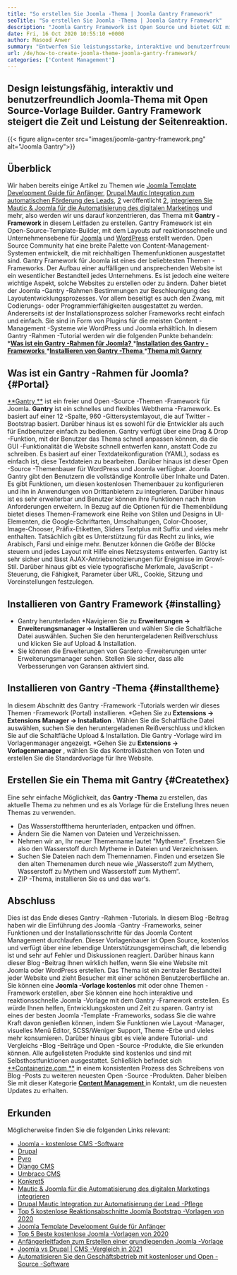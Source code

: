 ```yaml
---
title: "So erstellen Sie Joomla -Thema | Joomla Gantry Framework" 
seoTitle: "So erstellen Sie Joomla -Thema | Joomla Gantry Framework" 
description: "Joomla Gantry Framework ist Open Source und bietet GUI mit Drag & Drop -Funktionen, mit denen Benutzer schnell dynamische und reaktionsschnelle Joomla -CMS -Vorlagen erstellen können." 
date: Fri, 16 Oct 2020 10:55:10 +0000
author: Masood Anwer
summary: "Entwerfen Sie leistungsstarke, interaktive und benutzerfreundliche Joomla-Themen mit Open Source-Vorlage Builder. Gantry Framework steigert die Zeit und Leistung der Seitenreaktion." 
url: /de/how-to-create-joomla-theme-joomla-gantry-framework/
categories: ['Content Management']
---
```


## Design leistungsfähig, interaktiv und benutzerfreundlich Joomla-Thema mit Open Source-Vorlage Builder. Gantry Framework steigert die Zeit und Leistung der Seitenreaktion.

{{< figure align=center src="images/joomla-gantry-framework.png" alt="Joomla Gantry">}}


## **Überblick**
Wir haben bereits einige Artikel zu Themen wie [Joomla Template Development Guide für Anfänger][1], [Drupal Mautic Integration zum automatischen Förderung des Leads][2], [2] veröffentlicht [2], [integrieren Sie Mautic & Joomla für die Automatisierung des digitalen Marketings][3] und mehr, also werden wir uns darauf konzentrieren, das Thema mit **Gantry -Framework**  in diesem Leitfaden zu erstellen. Gantry Framework ist ein Open-Source-Template-Builder, mit dem Layouts auf reaktionsschnelle und Unternehmensebene für [Joomla][4] und [WordPress][5] erstellt werden. Open Source Community hat eine breite Palette von Content-Management-Systemen entwickelt, die mit reichhaltigen Themenfunktionen ausgestattet sind. Gantry Framework für Joomla ist eines der beliebtesten Themen -Frameworks. Der Aufbau einer auffälligen und ansprechenden Website ist ein wesentlicher Bestandteil jedes Unternehmens. Es ist jedoch eine weitere wichtige Aspekt, solche Websites zu erstellen oder zu ändern.
Daher bietet der Joomla -Gantry -Rahmen Bestimmungen zur Beschleunigung des Layoutentwicklungsprozesses. Vor allem beseitigt es auch den Zwang, mit Codierungs- oder Programmierfähigkeiten ausgestattet zu werden. Andererseits ist der Installationsprozess solcher Frameworks recht einfach und einfach. Sie sind in Form von Plugins für die meisten Content -Management -Systeme wie WordPress und Joomla erhältlich. In diesem Gantry -Rahmen -Tutorial werden wir die folgenden Punkte behandeln:
  *[**Was ist ein Gantry -Rahmen für Joomla?** ][6]
  *[**Installation des Gantry -Frameworks** ][7]
  *[**Installieren von Gantry -Thema** ][8]
  *[**Thema mit Garnry** ][9]

## Was ist ein Gantry -Rahmen für Joomla?   {#Portal}
[**Gantry **][10] ist ein freier und Open -Source -Themen -Framework für Joomla.  **Gantry**   ist ein schnelles und flexibles Webthema -Framework. Es basiert auf einer 12 -Spalte, 960 -Gittersystemlayout, die auf Twitter -Bootstrap basiert. Darüber hinaus ist es sowohl für die Entwickler als auch für Endbenutzer einfach zu bedienen. Gantry verfügt über eine Drag & Drop -Funktion, mit der Benutzer das Thema schnell anpassen können, da die GUI -Funktionalität die Website schnell entwerfen kann, anstatt Code zu schreiben. Es basiert auf einer Textdateikonfiguration (YAML), sodass es einfach ist, diese Textdateien zu bearbeiten. Darüber hinaus ist dieser Open -Source -Themenbauer für WordPress und Joomla verfügbar. Joomla Gantry gibt den Benutzern die vollständige Kontrolle über Inhalte und Daten. Es gibt Funktionen, um diesen kostenlosen Themenbauer zu konfigurieren und ihn in Anwendungen von Drittanbietern zu integrieren. Darüber hinaus ist es sehr erweiterbar und Benutzer können ihre Funktionen nach ihren Anforderungen erweitern.
In Bezug auf die Optionen für die Themenbildung bietet dieses Themen-Framework eine Reihe von Stilen und Designs in UI-Elementen, die Google-Schriftarten, Umschaltungen, Color-Chooser, Image-Chooser, Präfix-Etiketten, Sliders Textplus mit Suffix und vieles mehr enthalten. Tatsächlich gibt es Unterstützung für das Recht zu links, wie Arabisch, Farsi und einige mehr. Benutzer können die Größe der Blöcke steuern und jedes Layout mit Hilfe eines Netzsystems entwerfen. Gantry ist sehr sicher und lässt AJAX-Antriebsnotizierungen für Ereignisse im Growl-Stil. Darüber hinaus gibt es viele typografische Merkmale, JavaScript -Steuerung, die Fähigkeit, Parameter über URL, Cookie, Sitzung und Voreinstellungen festzulegen.

## Installieren von Gantry Framework   {#installing}
  * Gantry herunterladen
  *Navigieren Sie zu **Erweiterungen -> Erweiterungsmanager -> Installieren**  und wählen Sie die Schaltfläche Datei auswählen. Suchen Sie den heruntergeladenen Reißverschluss und klicken Sie auf Upload & Installation.
  * Sie können die Erweiterungen von Gardero -Erweiterungen unter Erweiterungsmanager sehen. Stellen Sie sicher, dass alle Verbesserungen von Garansen aktiviert sind.

## Installieren von Gantry -Thema   {#installtheme}
In diesem Abschnitt des Gantry -Framework -Tutorials werden wir dieses Themen -Framework (Portal) installieren.
  *Gehen Sie zu **Extensions -> Extensions Manager -> Installation** . Wählen Sie die Schaltfläche Datei auswählen, suchen Sie den heruntergeladenen Reißverschluss und klicken Sie auf die Schaltfläche Upload & Installation. Die Gantry -Vorlage wird im Vorlagenmanager angezeigt.
  *Gehen Sie zu **Extensions -> Vorlagenmanager** , wählen Sie das Kontrollkästchen von Toten und erstellen Sie die Standardvorlage für Ihre Website.

## Erstellen Sie ein Thema mit Gantry   {#Createthex}
Eine sehr einfache Möglichkeit, das **Gantry -Thema**  zu erstellen, das aktuelle Thema zu nehmen und es als Vorlage für die Erstellung Ihres neuen Themas zu verwenden.
  * Das Wasserstoffthema herunterladen, entpacken und öffnen.
  * Ändern Sie die Namen von Dateien und Verzeichnissen.
  * Nehmen wir an, Ihr neuer Themenname lautet "Mytheme". Ersetzen Sie also den Wasserstoff durch Mytheme in Dateien und Verzeichnissen.
  * Suchen Sie Dateien nach dem Themennamen. Finden und ersetzen Sie den alten Themenamen durch neue wie „Wasserstoff zum Mythem, Wasserstoff zu Mythem und Wasserstoff zum Mythem“.
  * ZIP -Thema, installieren Sie es und das war's.

## Abschluss
Dies ist das Ende dieses Gantry -Rahmen -Tutorials. In diesem Blog -Beitrag haben wir die Einführung des Joomla -Gantry -Frameworks, seiner Funktionen und der Installationsschritte für das Joomla Content Management durchlaufen. Dieser Vorlagenbauer ist Open Source, kostenlos und verfügt über eine lebendige Unterstützungsgemeinschaft, die lebendig ist und sehr auf Fehler und Diskussionen reagiert. Darüber hinaus kann dieser Blog -Beitrag Ihnen wirklich helfen, wenn Sie eine Website mit Joomla oder WordPress erstellen. Das Thema ist ein zentraler Bestandteil jeder Website und zieht Besucher mit einer schönen Benutzeroberfläche an. Sie können eine **Joomla -Vorlage kostenlos**  mit oder ohne Themen -Framework erstellen, aber Sie können eine hoch interaktive und reaktionsschnelle Joomla -Vorlage mit dem Gantry -Framework erstellen. Es würde Ihnen helfen, Entwicklungskosten und Zeit zu sparen.
Gantry ist eines der besten Joomla -Template -Frameworks, sodass Sie die wahre Kraft davon genießen können, indem Sie Funktionen wie Layout -Manager, visuelles Menü Editor, SCSS/Weniger Support, Theme -Erbe und vieles mehr konsumieren. Darüber hinaus gibt es viele andere Tutorial- und Vergleichs -Blog -Beiträge und Open -Source -Produkte, die Sie erkunden können. Alle aufgelisteten Produkte sind kostenlos und sind mit Selbsthostfunktionen ausgestattet. Schließlich befindet sich [**Containerize.com **][11] in einem konsistenten Prozess des Schreibens von Blog -Posts zu weiteren neuesten Open -Source -Produkten. Daher bleiben Sie mit dieser Kategorie [ **Content Management**  ][12] in Kontakt, um die neuesten Updates zu erhalten.

## Erkunden
Möglicherweise finden Sie die folgenden Links relevant:
  * [Joomla - kostenlose CMS -Software][13]
  * [Drupal][14]
  * [Pyro][15]
  * [Django CMS][16]
  * [Umbraco CMS][17]
  * [Konkret5][18]
  * [Mautic & Joomla für die Automatisierung des digitalen Marketings integrieren][3]
  * [Drupal Mautic Integration zur Automatisierung der Lead -Pflege][2]
  * [Top 5 kostenlose Reaktionsabschnitte Joomla Bootstrap -Vorlagen von 2020][19]
  * [Joomla Template Development Guide für Anfänger][1]
  * [Top 5 Beste kostenlose Joomla -Vorlagen von 2020][19]
  * [Anfängerleitfaden zum Erstellen einer grundlegenden Joomla -Vorlage][20]
  * [Joomla vs Drupal | CMS -Vergleich in 2021][21]
  * [Automatisieren Sie den Geschäftsbetrieb mit kostenloser und Open -Source -Software][22]

  
[1]: https://blog.containerize.com/content-management/responsive-joomla-templates-tutorial/
[2]: https://blog.containerize.com/content-management/drupal-tutorial-automate-lead-growth-with-drupal-mautic/
[3]: https://blog.containerize.com/content-management/integrate-mautic-with-joomla-for-marketing-automation/
[4]: https://products.containerize.com/content-management/joomla/
[5]: https://products.containerize.com/blogging/wordpress/
[6]: #gantry
[7]: #Installing
[8]: #installtheme
[9]: #createtheme
[10]: http://gantry.org/
[11]: https://containerize.com
[12]: https://blog.containerize.com/category/content-management/
[13]: https://products.containerize.com/content-management/joomla
[14]: https://products.containerize.com/content-management/drupal
[15]: https://products.containerize.com/content-management/pyro
[16]: https://products.containerize.com/content-management/django
[17]: https://products.containerize.com/content-management/umbraco
[18]: https://products.containerize.com/content-management/concrete5
[19]: https://blog.containerize.com/content-management/top-5-best-free-responsive-joomla-templates-of-2020/
[20]: https://blog.containerize.com/content-management/beginners-guide-to-create-a-basic-joomla-template/
[21]: https://blog.containerize.com/content-management/joomla-vs-drupal-cms-comparison-in-2021/
[22]: https://blog.containerize.com/blogging/automate-business-operations-using-open-source-software/
